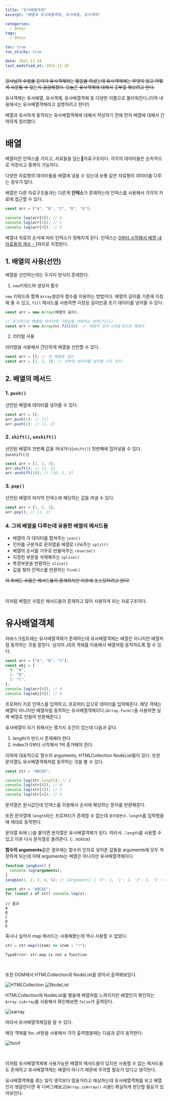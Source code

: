 ```yaml
---
title: "유사배열객체"
excerpt: "배열과 유사배열객체, 유사배열, 유사객체"

categories:
  - Other
tags:
  - Other

toc: true
toc_sticky: true

date: 2021-11-28
last_modified_at: 2021-11-28
---
```


~~강사님의 수업을 듣다가 유사객체라는 말씀을 하셨는데 유사객체에는 무엇이 있고 어떻게 사용될 수 있는지 궁금해졌다. 오늘은 유사객체에 대해서 공부를 해보려고 한다.~~

유사객체는 유사배열, 유사객체, 유사배열객체 등 다양한 이름으로 불리워진다.(이하 내용에서는 유사배열객체라고 설명하려고 한다!)

배열과 유사하게 동작되는 유사배열객체에 대해서 작성하기 전에 먼저 배열에 대해서 간략하게 정리했다.

# 배열

배열이란 인덱스를 가지고, 자료들을 담는자료구조이다. 각각의 데이터들은 순차적으로 저장되고 중복이 가능하다.

다양한 자료형의 데이터들을 배열에 넣을 수 있는데 보통 같은 자료형의 데이터를 다루는 경우가 많다.

배열은 다른 자료구조들과는 다른게 **인덱스**가 존재하는데 인덱스를 사용해서 각각의 자료에 접근할 수 있다.

```js
const arr = ["A", "B", "C", "D", "E"];

console.log(arr[0]); // A
console.log(arr[2]); // C
console.log(arr[4]); // E
```

배열내 자료의 순서에 따라 인덱스가 정해지게 된다. 인덱스는 <u>0부터 시작해서 배열 내 자료들의 개수 - 1</u>까지로 지정된다.

## 1. 배열의 사용(선언)

배열을 선언하는데는 두가지 방식이 존재한다.

1. `new`키워드와 생성자 함수

`new` 키워드와 함께 `Array`생성자 함수를 이용하는 방법이다. 배열의 길이를 기존에 지정해 줄 수 있고, `fill` 메서드를 사용하면 지정된 길이만큼 초기 데이터를 넣어줄 수 있다.

```js
const arr = new Array(배열의 길이);

// 추가적으로 배열에 데이터에 기본값을 셋팅하는 방법(fill)
const arr = new Array(n).fill(0)  // 배열의 길이 n만큼 0으로 채워라
```

2. 리터럴 사용

리터럴을 사용해서 간단하게 배열을 선언할 수 있다.

```js
const arr = []; // 빈 배열을 생성
const arr = [1, 2, 3]; // 내부의 데이터를 넣어줄 수도 있다.
```

## 2. 배열의 메서드

### 1. `push()`

선언된 배열에 데이터를 넣어줄 수 있다.

```js
const arr = [];
arr.push(1); // [1]
arr.push(2); // [1, 2]
```

### 2. `shift()`, `unshift()`

선언된 배열의 첫번째 값을 꺼내거나(`shift()`) 첫번째에 집어넣을 수 있다.(`unshift()`)

```js
const arr = [1, 2, 3];
arr.shift(); // [2, 3]
arr.unshift(10); // [10, 2, 3]
```

### 3. `pop()`

선언된 배열의 마지막 인덱스에 해당하는 값을 꺼낼 수 있다.

```js
const arr = [1, 2, 3];
arr.pop(); // [1, 2]
```

### 4. 그외 배열을 다루는데 유용한 배열의 메서드들

- 배열의 각 데이터를 합쳐주는 `join()`
- 인자를 구분자로 문자열을 배열로 나눠주는 `split()`
- 배열의 순서를 거꾸로 만들어주는 `reverse()`
- 지정한 부분을 삭제해주는 `splice()`
- 특정부분을 반환하는 `slice()`
- 값을 찾아 인덱스를 반환하는 `find()`

~~이 외에도 수많은 메서드들이 존재하지만 이후에 포스팅하려고 한다!~~

<br>

이처럼 배열은 수많은 메서드들이 존재하고 많이 사용하게 되는 자료구조이다.

# 유사배열객체

자바스크립트에는 유사배열객체가 존재하는데 유사배열객체는 배열은 아니지만 배열처럼 동작하는 것을 말한다. 심지어 JS의 객체를 이용해서 배열처럼 동작하도록 할 수 있다.

```js
const arr = ["A", "B", "C"];
const obj = {
  0: "A",
  1: "B",
  2: "C",
};
console.log(arr[0]); // A
console.log(obj[0]); // A
```

프로퍼티 키로 인덱스를 입력하고, 프로퍼티 값으로 데이터를 입력해준다. 해당 객체는 배열이 아니지만 배열처럼 동작하는 유사배열객체이다.(`Array.form()`을 사용하면 실제 배열로 만들어 반환해준다.)

유사배열이 되기 위해서는 몇가지 조건이 있는데 다음과 같다.

1. length가 반드시 존재해야 한다
2. index가 0부터 시작해서 1씩 증가해야 한다.

이외에 대표적으로 함수의 arguments, HTMLCollection NodeList들이 있다. 또한 문자열도 유사배열객체처럼 동작하는 것을 볼 수 있다.

```js
const str = "ABCDE";

console.log(str.length); // 5
console.log(str[0]); // A
console.log(str[2]); // C
console.log(str[4]); // E
```

문자열은 원시값인데 인덱스를 이용해서 순서에 해당하는 문자를 반환해준다.

또한 문자열에 `length`라는 프로퍼티가 존재할 수 없는데 `문자열변수.length`를 입력했을때 제대로 동작한다.

문자열 뒤에 (.)을 붙이면 문자열은 유사배열객체가 된다. 따라서 `.length`를 사용할 수 있고 이후 다시 문자열로 돌려준다.
{: .notice}

**함수의 arguments**같은 경우에는 함수의 인자로 넣어준 값들을 arguments에 모두 저장하게 되는데 이때 arguments는 배열은 아니지만 유사배열객체이다.

```js
function jongbin() {
  console.log(arguments);
}
jongbin(1, 2, 3, 4, 5); // [Arguments] { '0': 1, '1': 2, '2': 3, '3': 4, '4': 5 }
```

```js
const str = "ABCDE";
for (const s of str) console.log(s);
```

```
// 결과
A
B
C
D
E
```

혹시나 싶어서 map 메서드는 사용해봤는데 역시 사용할 수 없었다.

```js
str = str.map((item) => item + "!");
```

```
TypeError: str.map is not a function
```

<br>

또한 DOM에서 HTMLCollection과 NodeList를 찾아서 출력해보았다.

![HTMLCollection](../../imgs/HTMLCollection.png)
![NodeList](../../imgs/HTMLCollection.png)

HTMLCollection와 NodeList를 봤을때 배열처럼 느껴지지만 배열인지 확인하는 `Array.isArray`를 사용해서 확인해보면 `false`가 출력된다.

![isarray](../../imgs/isarray.png)

따라서 유사배열객체임을 알 수 있다.

해당 객체를 for..of문을 사용해서 각각 출력했을때는 다음과 같이 동작한다.

![forof](../../imgs/forof.png)

<br>

이처럼 유사배열객체에 사용가능한 배열의 메서드들이 있지만 사용할 수 없는 메서드들도 존재하고 유사배열객체는 배열이 아니기 때문에 주의할 필요가 있다고 생각한다.

유사배열객체를 겪는 일이 생각보다 많을거라고 예상하는데 유사배열객체를 보고 배열인지 헷갈린다면 꼭 디버그해보고(`Array.isArray()` 사용!) 확실하게 판단할 필요가 있어보인다.
